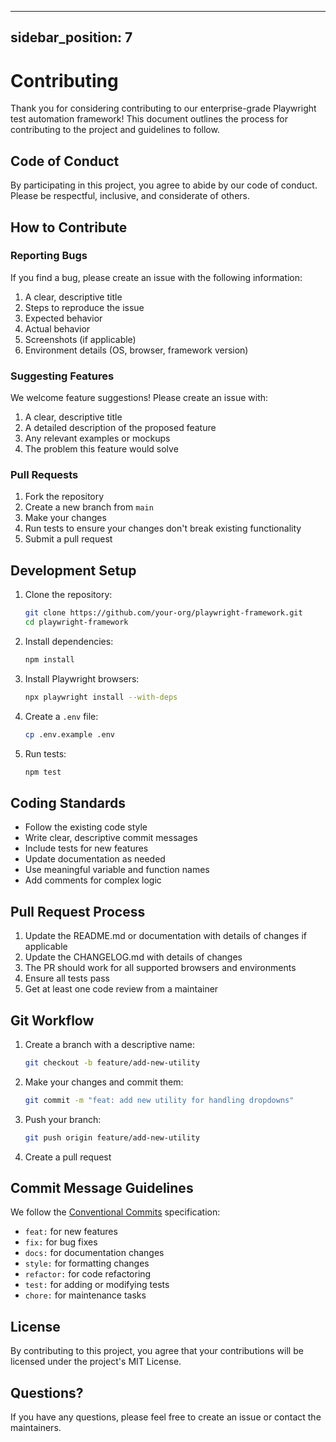<!-- Source: /Users/mzahirudeen/playwright-framework-dev/docs/docusaurus/docs/contributing.md -->

---
sidebar_position: 7
---

# Contributing

Thank you for considering contributing to our enterprise-grade Playwright test automation framework! This document outlines the process for contributing to the project and guidelines to follow.

## Code of Conduct

By participating in this project, you agree to abide by our code of conduct. Please be respectful, inclusive, and considerate of others.

## How to Contribute

### Reporting Bugs

If you find a bug, please create an issue with the following information:

1. A clear, descriptive title
2. Steps to reproduce the issue
3. Expected behavior
4. Actual behavior
5. Screenshots (if applicable)
6. Environment details (OS, browser, framework version)

### Suggesting Features

We welcome feature suggestions! Please create an issue with:

1. A clear, descriptive title
2. A detailed description of the proposed feature
3. Any relevant examples or mockups
4. The problem this feature would solve

### Pull Requests

1. Fork the repository
2. Create a new branch from `main`
3. Make your changes
4. Run tests to ensure your changes don't break existing functionality
5. Submit a pull request

## Development Setup

1. Clone the repository:

   ```bash
   git clone https://github.com/your-org/playwright-framework.git
   cd playwright-framework
   ```

2. Install dependencies:

   ```bash
   npm install
   ```

3. Install Playwright browsers:

   ```bash
   npx playwright install --with-deps
   ```

4. Create a `.env` file:

   ```bash
   cp .env.example .env
   ```

5. Run tests:
   ```bash
   npm test
   ```

## Coding Standards

- Follow the existing code style
- Write clear, descriptive commit messages
- Include tests for new features
- Update documentation as needed
- Use meaningful variable and function names
- Add comments for complex logic

## Pull Request Process

1. Update the README.md or documentation with details of changes if applicable
2. Update the CHANGELOG.md with details of changes
3. The PR should work for all supported browsers and environments
4. Ensure all tests pass
5. Get at least one code review from a maintainer

## Git Workflow

1. Create a branch with a descriptive name:

   ```bash
   git checkout -b feature/add-new-utility
   ```

2. Make your changes and commit them:

   ```bash
   git commit -m "feat: add new utility for handling dropdowns"
   ```

3. Push your branch:

   ```bash
   git push origin feature/add-new-utility
   ```

4. Create a pull request

## Commit Message Guidelines

We follow the [Conventional Commits](https://www.conventionalcommits.org/) specification:

- `feat:` for new features
- `fix:` for bug fixes
- `docs:` for documentation changes
- `style:` for formatting changes
- `refactor:` for code refactoring
- `test:` for adding or modifying tests
- `chore:` for maintenance tasks

## License

By contributing to this project, you agree that your contributions will be licensed under the project's MIT License.

## Questions?

If you have any questions, please feel free to create an issue or contact the maintainers.
